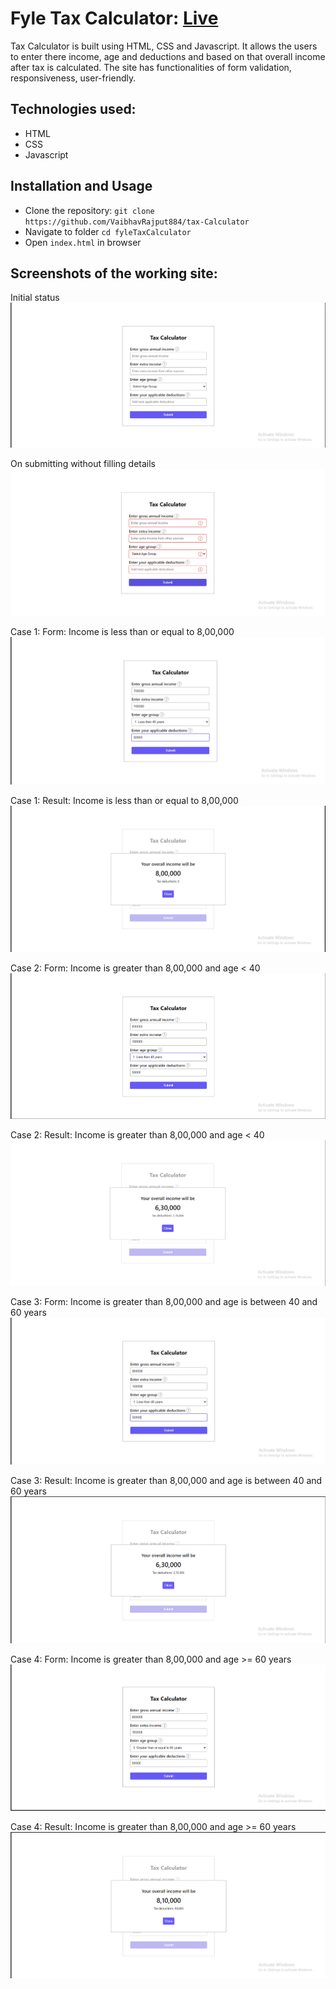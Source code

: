 # Fyle Tax Calculator: [Live](https://fyle-tax-calculator-by-rajeshwar.netlify.app/)
Tax Calculator is built using HTML, CSS and Javascript. It allows the users to enter there income, age and deductions and based on that overall income after tax is calculated. The site has functionalities of form validation, responsiveness, user-friendly.

## Technologies used:
- HTML
- CSS
- Javascript

## Installation and Usage
- Clone the repository:
  `git clone https://github.com/VaibhavRajput884/tax-Calculator`
- Navigate to folder
  `cd fyleTaxCalculator`
- Open `index.html` in browser

## Screenshots of the working site:
Initial status
![image](https://github.com/VaibhavRajput884/tax-Calculator/blob/main/Screenshot%20(72).png)

On submitting without filling details
![image](https://github.com/VaibhavRajput884/tax-Calculator/blob/main/Screenshot%20(73).png)


Case 1: Form: Income is less than or equal to 8,00,000
![image](https://github.com/VaibhavRajput884/tax-Calculator/blob/main/Screenshot%20(74).png)

Case 1: Result: Income is less than or equal to 8,00,000
![image](https://github.com/VaibhavRajput884/tax-Calculator/blob/main/Screenshot%20(75).png)

Case 2: Form: Income is greater than 8,00,000 and age < 40
![image](https://github.com/VaibhavRajput884/tax-Calculator/blob/main/Screenshot%20(76).png)

Case 2: Result: Income is greater than 8,00,000 and age < 40 
![image](https://github.com/VaibhavRajput884/tax-Calculator/blob/main/Screenshot%20(77).png)

Case 3: Form: Income is greater than 8,00,000 and age is between 40 and 60 years
![image](https://github.com/VaibhavRajput884/tax-Calculator/blob/main/Screenshot%20(78).png)

Case 3: Result: Income is greater than 8,00,000 and age is between 40 and 60 years
![image](https://github.com/VaibhavRajput884/tax-Calculator/blob/main/Screenshot%20(79).png)

Case 4: Form: Income is greater than 8,00,000 and age >= 60 years
![image](https://github.com/VaibhavRajput884/tax-Calculator/blob/main/Screenshot%20(82).png)

Case 4: Result: Income is greater than 8,00,000 and age >= 60 years
![image](https://github.com/VaibhavRajput884/tax-Calculator/blob/main/Screenshot%20(81).png)





